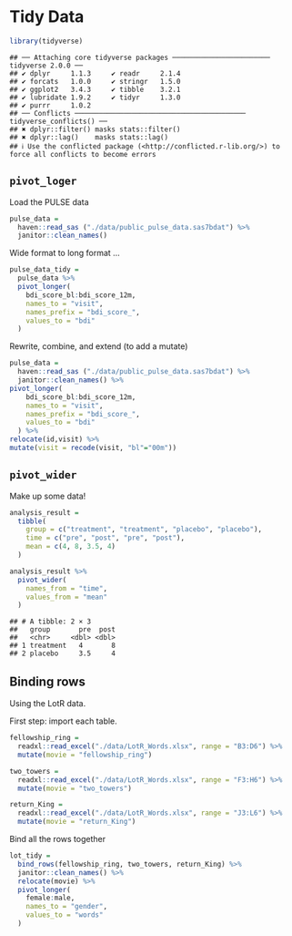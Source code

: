 Tidy Data
================

``` r
library(tidyverse)
```

    ## ── Attaching core tidyverse packages ──────────────────────── tidyverse 2.0.0 ──
    ## ✔ dplyr     1.1.3     ✔ readr     2.1.4
    ## ✔ forcats   1.0.0     ✔ stringr   1.5.0
    ## ✔ ggplot2   3.4.3     ✔ tibble    3.2.1
    ## ✔ lubridate 1.9.2     ✔ tidyr     1.3.0
    ## ✔ purrr     1.0.2     
    ## ── Conflicts ────────────────────────────────────────── tidyverse_conflicts() ──
    ## ✖ dplyr::filter() masks stats::filter()
    ## ✖ dplyr::lag()    masks stats::lag()
    ## ℹ Use the conflicted package (<http://conflicted.r-lib.org/>) to force all conflicts to become errors

## `pivot_loger`

Load the PULSE data

``` r
pulse_data = 
  haven::read_sas ("./data/public_pulse_data.sas7bdat") %>% 
  janitor::clean_names()
```

Wide format to long format …

``` r
pulse_data_tidy = 
  pulse_data %>% 
  pivot_longer(
    bdi_score_bl:bdi_score_12m,
    names_to = "visit",
    names_prefix = "bdi_score_",
    values_to = "bdi"
  )
```

Rewrite, combine, and extend (to add a mutate)

``` r
pulse_data = 
  haven::read_sas ("./data/public_pulse_data.sas7bdat") %>% 
  janitor::clean_names() %>% 
pivot_longer(
    bdi_score_bl:bdi_score_12m,
    names_to = "visit",
    names_prefix = "bdi_score_",
    values_to = "bdi"
  ) %>% 
relocate(id,visit) %>% 
mutate(visit = recode(visit, "bl"="00m"))
```

## `pivot_wider`

Make up some data!

``` r
analysis_result = 
  tibble(
    group = c("treatment", "treatment", "placebo", "placebo"),
    time = c("pre", "post", "pre", "post"),
    mean = c(4, 8, 3.5, 4)
  )

analysis_result %>% 
  pivot_wider(
    names_from = "time",
    values_from = "mean"
  )
```

    ## # A tibble: 2 × 3
    ##   group       pre  post
    ##   <chr>     <dbl> <dbl>
    ## 1 treatment   4       8
    ## 2 placebo     3.5     4

## Binding rows

Using the LotR data.

First step: import each table.

``` r
fellowship_ring =
  readxl::read_excel("./data/LotR_Words.xlsx", range = "B3:D6") %>% 
  mutate(movie = "fellowship_ring")

two_towers =
  readxl::read_excel("./data/LotR_Words.xlsx", range = "F3:H6") %>% 
  mutate(movie = "two_towers")

return_King =
  readxl::read_excel("./data/LotR_Words.xlsx", range = "J3:L6") %>% 
  mutate(movie = "return_King")
```

Bind all the rows together

``` r
lot_tidy = 
  bind_rows(fellowship_ring, two_towers, return_King) %>% 
  janitor::clean_names() %>% 
  relocate(movie) %>% 
  pivot_longer(
    female:male,
    names_to = "gender",
    values_to = "words"
  )
```
